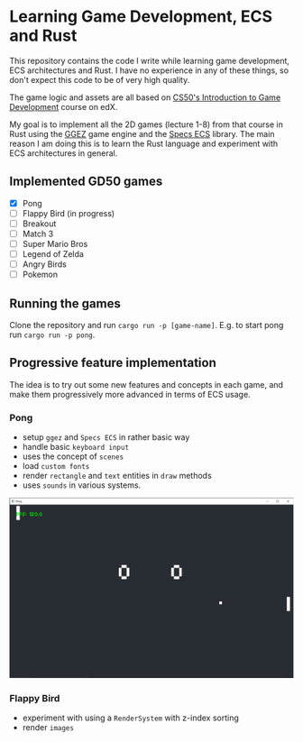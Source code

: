 # Learning Game Development, ECS and Rust

This repository contains the code I write while learning game development, ECS architectures and Rust. I have no experience in any of these things, so don't expect this code to be of very high quality.

The game logic and assets are all based on [CS50's Introduction to Game Development](https://courses.edx.org/courses/course-v1:HarvardX+CS50G+Games/course/) course on edX.

My goal is to implement all the 2D games (lecture 1-8) from that course in Rust using the [GGEZ](https://ggez.rs/) game engine and the [Specs ECS](https://specs.amethyst.rs/) library. The main reason I am doing this is to learn the Rust language and experiment with ECS architectures in general.

## Implemented GD50 games
- [x] Pong
- [ ] Flappy Bird (in progress)
- [ ] Breakout
- [ ] Match 3
- [ ] Super Mario Bros
- [ ] Legend of Zelda
- [ ] Angry Birds
- [ ] Pokemon

## Running the games
Clone the repository and run `cargo run -p [game-name]`. E.g. to start pong run `cargo run -p pong`.

## Progressive feature implementation

The idea is to try out some new features and concepts in each game, and make them progressively more advanced in terms of ECS usage.

### Pong
- setup `ggez` and `Specs ECS` in rather basic way
- handle basic `keyboard input`
- uses the concept of `scenes`
- load `custom fonts`
- render `rectangle` and `text` entities in `draw` methods
- uses `sounds` in various systems.

![](gifs/pong.gif)

### Flappy Bird
- experiment with using a `RenderSystem` with z-index sorting
- render `images`
